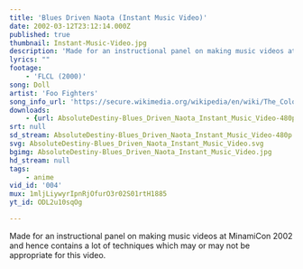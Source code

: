 ```yaml
---
title: 'Blues Driven Naota (Instant Music Video)'
date: 2002-03-12T23:12:14.000Z
published: true
thumbnail: Instant-Music-Video.jpg
description: 'Made for an instructional panel on making music videos at MinamiCon 2002 and hence contains a lot of techniques which may or may not be appropriate for this video.'
lyrics: ""
footage:
    - 'FLCL (2000)'
song: Doll
artist: 'Foo Fighters'
song_info_url: 'https://secure.wikimedia.org/wikipedia/en/wiki/The_Colour_and_the_Shape'
downloads:
    - {url: AbsoluteDestiny-Blues_Driven_Naota_Instant_Music_Video-480p.m4v, title: '480p mp4', width: 640, height: 480, mimetype: video/mp4}
srt: null
sd_stream: AbsoluteDestiny-Blues_Driven_Naota_Instant_Music_Video-480p.m4v
svg: AbsoluteDestiny-Blues_Driven_Naota_Instant_Music_Video.svg
bgimg: AbsoluteDestiny-Blues_Driven_Naota_Instant_Music_Video.jpg
hd_stream: null
tags:
    - anime
vid_id: '004'
mux: 1mljLiywyrIpnRjOfurO3r02S01rtH1885
yt_id: ODL2u10sqOg

---
```

Made for an instructional panel on making music videos at MinamiCon 2002 and hence contains a lot of techniques which may or may not be appropriate for this video.
